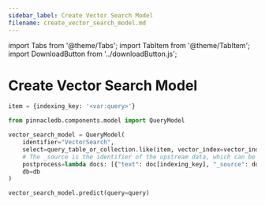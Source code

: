 ```yaml
---
sidebar_label: Create Vector Search Model
filename: create_vector_search_model.md
---
```

import Tabs from '@theme/Tabs';
import TabItem from '@theme/TabItem';
import DownloadButton from '../downloadButton.js';


<!-- TABS -->
# Create Vector Search Model

```python
item = {indexing_key: '<var:query>'}
```

```python
from pinnacledb.components.model import QueryModel

vector_search_model = QueryModel(
    identifier="VectorSearch",
    select=query_table_or_collection.like(item, vector_index=vector_index_name, n=5).select(),
    # The _source is the identifier of the upstream data, which can be used to locate the data from upstream sources using `_source`.
    postprocess=lambda docs: [{"text": doc[indexing_key], "_source": doc["_source"]} for doc in docs],
    db=db
)
```

```python
vector_search_model.predict(query=query)
```

<DownloadButton filename="create_vector_search_model.md" />
